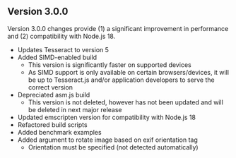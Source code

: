 ## Version 3.0.0
Version 3.0.0 changes provide (1) a significant improvement in performance and (2) compatibility with Node.js 18. 

- Updates Tesseract to version 5
- Added SIMD-enabled build
   - This version is significantly faster on supported devices
   - As SIMD support is only available on certain browsers/devices, it will be up to Tesseract.js and/or application developers to serve the correct version
- Depreciated asm.js build
   - This version is not deleted, however has not been updated and will be deleted in next major release
- Updated emscripten version for compatibility with Node.js 18
- Refactored build scripts
- Added benchmark examples
- Added argument to rotate image based on exif orientation tag
   - Orientation must be specified (not detected automatically)
